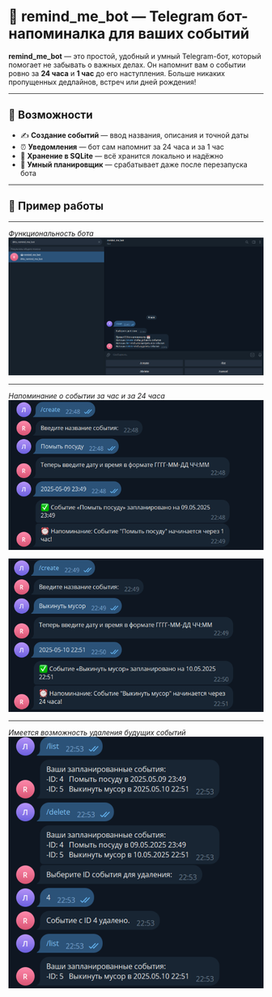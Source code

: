 # 📅 remind_me_bot — Telegram бот-напоминалка для ваших событий

**remind_me_bot** — это простой, удобный и умный Telegram-бот, который помогает не забывать о важных делах. Он напомнит вам о событии ровно за **24 часа** и **1 час** до его наступления. Больше никаких пропущенных дедлайнов, встреч или дней рождения!

---

## 🚀 Возможности

- ✍️ **Создание событий** — ввод названия, описания и точной даты  
- ⏰ **Уведомления** — бот сам напомнит за 24 часа и за 1 час  
- 💾 **Хранение в SQLite** — всё хранится локально и надёжно  
- 🧠 **Умный планировщик** — срабатывает даже после перезапуска бота  

---

## 📸 Пример работы

---

*Функциональность бота*
![alt text](image.png)

---

*Напоминание о событии за час и за 24 часа* 
![alt text](image-1.png)

![alt text](image-2.png)

---

*Имеется возможность удаления будущих событий*
![alt text](image-3.png)